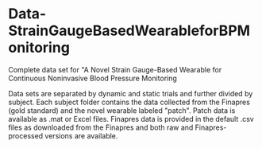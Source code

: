 # Data-StrainGaugeBasedWearableforBPMonitoring
Complete data set for "A Novel Strain Gauge-Based Wearable for Continuous Noninvasive Blood Pressure Monitoring

Data sets are separated by dynamic and static trials and further divided by subject. Each subject folder contains the data collected from the Finapres (gold standard) and the novel wearable labeled "patch". Patch data is available as .mat or Excel files. Finapres data is provided in the default .csv files as downloaded from the Finapres and both raw and Finapres-processed versions are available.
